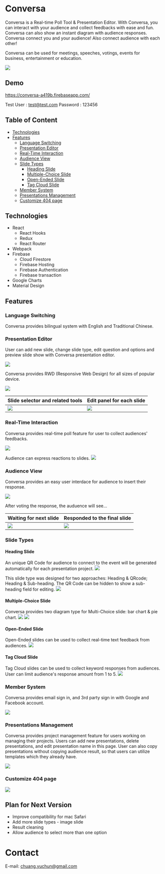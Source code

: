 # Conversa

Conversa is a Real-time Poll Tool & Presentation Editor. With Conversa, you can interact with your audience and collect feedbacks with ease and fun. Conversa can also show an instant diagram with audience responses. Conversa connect you and your audience! Also connect audience with each other!

Conversa can be used for meetings, speeches, votings, events for business, entertainment or education.

![](https://i.imgur.com/qSE9p2D.png)

## Demo
https://conversa-a419b.firebaseapp.com/

Test User : test@test.com
Password : 123456

## Table of Content

* [Technologies](#Technologies)
* [Features](#Features)
    * [Language Switching](#Language-Switching)
    * [Presentation Editor](#Presentation-Editor)
    * [Real-Time Interaction](#Real-Time-Interaction)
    * [Audience View](#Audience-View)
    * [Slide Types](#Slide-Types)
        *  [Heading Slide](#Heading-Slide)
        *  [Multiple-Choice Slide](#Multiple-Choice-Slide)
        *  [Open-Ended Slide](#Open-Ended-Slide)
        *  [Tag Cloud Slide](#Tag-Cloud-Slide)
    *  [Member System](#Member-System)
    *  [Presentations Management](#Presentations-Management)
    *  [Customize 404 page](#Customize-404-page)
## Technologies
* React
  * React Hooks 
  * Redux
  * React Router
* Webpack
* Firebase
  * Cloud Firestore
  * Firebase Hosting
  * Firebase Authentication
  * Firebase transaction
* Google Charts
* Material Design

## Features

### Language Switching
Conversa provides bilingual system with English and Traditional Chinese.
### Presentation Editor

User can add new slide, change slide type, edit question and options and preview slide show with Conversa presentation editor.

![](https://i.imgur.com/SsLO8fP.png)

Conversa provides RWD (Responsive Web Design) for all sizes of popular device.

![](https://i.imgur.com/Xvp0M8p.png)


| Slide selector and related tools | Edit panel for each slide|
| -------- | -------- |
|  ![](https://i.imgur.com/eF5LL5x.png) | ![](https://i.imgur.com/Qi5U4cv.png)|


### Real-Time Interaction

Conversa provides real-time poll feature for user to collect audiences' feedbacks.

![](https://i.imgur.com/rbTVbsy.gif)


Audience can express reactions to slides.
![](https://i.imgur.com/gCP5wE9.gif)

### Audience View
Conversa provides an easy user interdace for audience to insert their response.

![](https://i.imgur.com/mS00yAI.png)

After voting the response, the auduence will see...

| Waiting for next slide | Responded to the final slide| 
| -------- | -------- |
| ![](https://i.imgur.com/7vPl8L3.png)   | ![](https://i.imgur.com/fvTsKQk.png)    |




### Slide Types

#### Heading Slide
An unique QR Code for audience to connect to the event will be generated automatically for each presentation project.
![](https://i.imgur.com/RCnw57Q.png)

This slide type was designed for two approaches: Heading & QRcode; Heading & Sub-heading. The QR Code can be hidden to show a sub-heading field for editing.
![](https://i.imgur.com/dHRcJ5Q.png)


#### Multiple-Choice Slide
Conversa provides two diagram type for Multi-Choice slide: bar chart & pie chart.
![](https://i.imgur.com/ZYL9JHm.png)
![](https://i.imgur.com/uFbNPel.png)

#### Open-Ended Slide
Open-Ended slides can be used to collect real-time text feedback from audiences. 
![](https://i.imgur.com/02Z5mcR.png)

#### Tag Cloud Slide
Tag Cloud slides can be used to collect keyword responses from audiences. User can limit audience's response amount from 1 to 5.
![](https://i.imgur.com/qXAEzKl.png)

### Member System

Conversa provides email sign in, and 3rd party sign in with Google and Facebook account.

![](https://i.imgur.com/PCg1Qs5.png)


### Presentations Management

Conversa provides project management feature for users working on managing their projects. Users can add new presentations, delete presentations, and edit presentation name in this page. User can also copy presentations without copying audience result, so that users can utilize templates which they already have.

![](https://i.imgur.com/hvRiG3V.png)

### Customize 404 page
![](https://i.imgur.com/eMwOoKo.png)

## Plan for Next Version

* Improve compatibility for mac Safari
* Add more slide types - image slide
* Result cleaning
* Allow audience to select more than one option
# Contact
E-mail: chuang.yuchun@gmail.com
